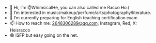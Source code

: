 - 👋 Hi, I’m @WhimsicalHe, you can also called me Racco Ho:)
- 💞️ I’m interested in music/makeup/perfume/arts/photography/literature.
- 🌱 I’m currently preparing for English teaching certification exam.
- 📫 How to reach me: 2648306289@qq.com; Instagram, Red, X: Heisracco
- 😄 ISFP but easy going on the net.
<!---
WhimsicalHe/WhimsicalHe is a ✨ special ✨ repository because its `README.md` (this file) appears on your GitHub profile.
You can click the Preview link to take a look at your changes.
--->

